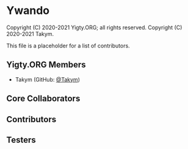 # Ywando
Copyright (C) 2020-2021 Yigty.ORG; all rights reserved.
Copyright (C) 2020-2021 Takym.

This file is a placeholder for a list of contributors.

## Yigty.ORG Members
* Takym (GitHub: [@Takym](https://github.com/Takym))

## Core Collaborators

## Contributors

## Testers
